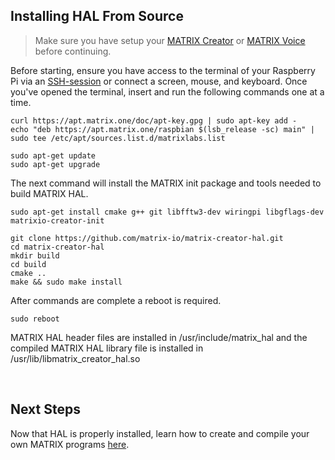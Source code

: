 ## Installing HAL From Source

> Make sure you have setup your
> [MATRIX Creator](/matrix-creator/device-setup) or
> [MATRIX Voice](/matrix-voice/device-setup) before continuing.

Before starting, ensure you have access to the terminal of your Raspberry Pi via an <a href="https://www.raspberrypi.org/documentation/remote-access/ssh/" target="_blank">SSH-session</a> or connect a screen, mouse, and keyboard. Once you've opened the terminal, insert and run the following commands one at a time.

```language-bash
curl https://apt.matrix.one/doc/apt-key.gpg | sudo apt-key add -
echo "deb https://apt.matrix.one/raspbian $(lsb_release -sc) main" | sudo tee /etc/apt/sources.list.d/matrixlabs.list

sudo apt-get update
sudo apt-get upgrade
```

The next command will install the MATRIX init package and tools needed to build MATRIX HAL.

```language-bash
sudo apt-get install cmake g++ git libfftw3-dev wiringpi libgflags-dev matrixio-creator-init
```

```language-bash
git clone https://github.com/matrix-io/matrix-creator-hal.git
cd matrix-creator-hal
mkdir build
cd build
cmake ..
make && sudo make install
```

After commands are complete a reboot is required.

```language-bash
sudo reboot
```

MATRIX HAL header files are installed in /usr/include/matrix_hal and the compiled MATRIX HAL library file is installed in /usr/lib/libmatrix_creator_hal.so

<br/>

## Next Steps

Now that HAL is properly installed, learn how to create and compile your own MATRIX programs [here](programs).
